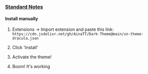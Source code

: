 ### [Standard Notes](https://standardnotes.org/)

#### Install manually

1. Extensions → Import extension and paste this link: ` https://cdn.jsdelivr.net/gh/AinaTT/Dark-Theme@main/sn-theme-dracula.json `

2. Click 'Install'

3. Activate the theme!

4. Boom! It's working
